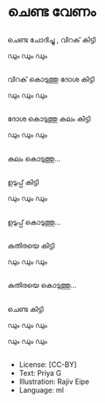 # ചെണ്ട വേണം

##
ചെണ്ട ചോദിച്ചു , വിറക് കിട്ടി  

ഡും ഡും ഡും

##
വിറക് കൊടുത്തു ദോശ കിട്ടി

ഡും ഡും ഡും

##
ദോശ കൊടുത്തു കലം കിട്ടി 

ഡും ഡും ഡും

##
കലം കൊടുത്തു...

##
 ഉടുപ്പ് കിട്ടി

ഡും ഡും ഡും

##
ഉടുപ്പ് കൊടുത്തു... 

##
കുതിരയെ കിട്ടി

ഡും ഡും ഡും

##
കുതിരയെ കൊടുത്തു...

##
 ചെണ്ട കിട്ടി

ഡും ഡും ഡും

ഡും ഡും ഡും

##
* License: [CC-BY]
* Text: Priya G
* Illustration: Rajiv Eipe
* Language: ml
